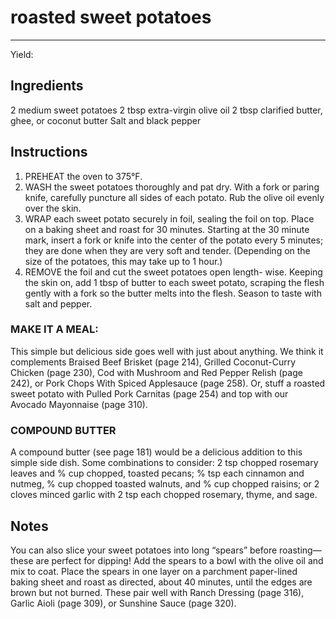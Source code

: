 # roasted sweet potatoes
---
Yield: 

## Ingredients
2 medium sweet potatoes
2 tbsp extra-virgin olive oil
2 tbsp clarified butter, ghee,
or coconut butter
Salt and black pepper

## Instructions
1. PREHEAT the oven to 375°F.
2. WASH the sweet potatoes thoroughly and pat dry. With
a fork or paring knife, carefully puncture all sides of each
potato. Rub the olive oil evenly over the skin.
3. WRAP each sweet potato securely in foil, sealing the foil
on top. Place on a baking sheet and roast for 30 minutes.
Starting at the 30 minute mark, insert a fork or knife into
the center of the potato every 5 minutes; they are done
when they are very soft and tender. (Depending on the size
of the potatoes, this may take up to 1 hour.)
4. REMOVE the foil and cut the sweet potatoes open length-
wise. Keeping the skin on, add 1 tbsp of butter to
each sweet potato, scraping the flesh gently with a fork so
the butter melts into the flesh. Season to taste with salt and
pepper.


### MAKE IT A MEAL: 
This simple but delicious side goes
well with just about anything. We think it complements
Braised Beef Brisket (page 214), Grilled Coconut-Curry
Chicken (page 230), Cod with Mushroom and Red Pepper
Relish (page 242), or Pork Chops With Spiced Applesauce
(page 258). Or, stuff a roasted sweet potato with Pulled
Pork Carnitas (page 254) and top with our Avocado
Mayonnaise (page 310).

### COMPOUND BUTTER 
A compound butter (see page 181)
would be a delicious addition to this simple side dish. Some
combinations to consider: 2 tsp chopped rosemary
leaves and % cup chopped, toasted pecans; % tsp each
cinnamon and nutmeg, % cup chopped toasted walnuts,
and % cup chopped raisins; or 2 cloves minced garlic with 2
tsp each chopped rosemary, thyme, and sage.

## Notes

You can also slice your sweet potatoes
into long “spears” before roasting—these
are perfect for dipping! Add the spears
to a bowl with the olive oil and mix to
coat. Place the spears in one layer on
a parchment paper-lined baking sheet
and roast as directed, about 40 minutes,
until the edges are brown but not burned.
These pair well with Ranch Dressing
(page 316), Garlic Aioli (page 309), or
Sunshine Sauce (page 320).